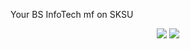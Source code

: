 Your BS InfoTech mf on SKSU
<p align = "center">
  <img src = "http://github-profile-summary-cards.vercel.app/api/cards/profile-details?username=jmnlxh&theme=vue">
  <img src = "http://github-profile-summary-cards.vercel.app/api/cards/productive-time?username=jmnlxh&theme=vue&utcOffset=+8">
</p>
